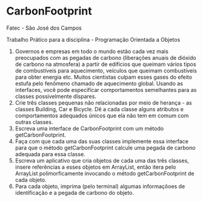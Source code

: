 # CarbonFootprint

Fatec - São José dos Campos

Trabalho Prático para a disciplina - Programação Orientada a Objetos

1. Governos e empresas em todo o mundo estão cada vez mais preocupados com as pegadas
de carbono (liberações anuais de dióxido de carbono na atmosfera) a partir de edifícios que
queimam vários tipos de combustíveis para aquecimento, veículos que queimam combustíveis
para obter energia etc. Muitos cientistas culpam esses gases do efeito estufa pelo fenômeno
chamado de aquecimento global.
Usando as interfaces, você pode especifícar comportamentos semelhantes para as classes possivelmente
díspares.
1. Crie três classes pequenas não relacionadas por meio de herança - as classes Building,
Car e Bicycle. Dê a cada classe alguns atributos e comportamentos adequados únicos
que ela não tem em comum com outras classes.
2. Escreva uma interface de CarbonFootprint com um método getCarbonFootprint.
3. Faça com que cada uma das suas classes implemente essa interface para que o método
getCarbonFootprint calcule uma pegada de carbono adequada para essa classe.
4. Escreva um aplicativo que cria objetos de cada uma das três classes, insere referências a
esses objetos em ArrayList<CarbonFootprint>, então itera pelo ArrayList polimorficamente
invocando o método getCarbonFootprint de cada objeto.
5. Para cada objeto, imprima (pelo terminal) algumas informaçõoes de identificação e a pegada
de carbono do objeto.
